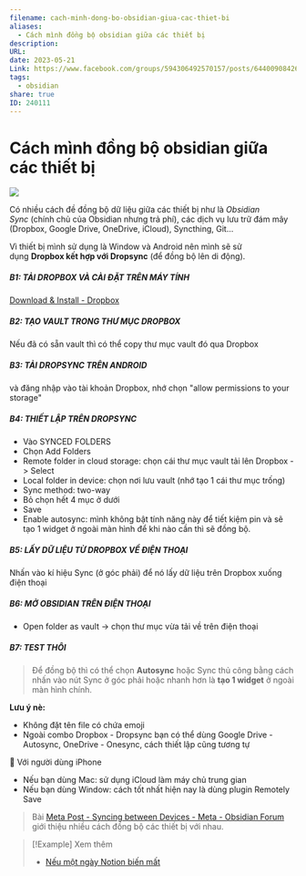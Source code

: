 ```yaml
---
filename: cach-minh-dong-bo-obsidian-giua-cac-thiet-bi
aliases:
  - Cách mình đồng bộ obsidian giữa các thiết bị
description: 
URL: 
date: 2023-05-21
Link: https://www.facebook.com/groups/594306492570157/posts/644009084266564
tags:
  - obsidian
share: true
ID: 240111
---
```


# Cách mình đồng bộ obsidian giữa các thiết bị

![](https://i.imgur.com/dr0JHdK.jpg)


Có nhiều cách đề đồng bộ dữ liệu giữa các thiết bị như là _Obsidian Sync_ (chính chủ của Obsidian nhưng trả phí), các dịch vụ lưu trữ đám mây (Dropbox, Google Drive, OneDrive, iCloud), Syncthing, Git...

Vì thiết bị mình sử dụng là Window và Android nên mình sẽ sử dụng **Dropbox kết hợp với Dropsync** (để đồng bộ lên di động).

##### B1: TẢI DROPBOX VÀ CÀI ĐẶT TRÊN MÁY TÍNH

[Download & Install - Dropbox](https://www.dropbox.com/install)

##### B2: TẠO VAULT TRONG THƯ MỤC DROPBOX

Nếu đã có sẵn vault thì có thể copy thư mục vault đó qua Dropbox

##### B3: TẢI DROPSYNC TRÊN ANDROID

và đăng nhập vào tài khoản Dropbox, nhớ chọn "allow permissions to your storage"

##### B4: THIẾT LẬP TRÊN DROPSYNC

- Vào SYNCED FOLDERS  
- Chọn Add Folders  
- Remote folder in cloud storage: chọn cái thư mục vault tải lên Dropbox -> Select  
- Local folder in device: chọn nơi lưu vault (nhớ tạo 1 cái thư mục trống)  
- Sync method: two-way  
- Bỏ chọn hết 4 mục ở dưới  
- Save  
- Enable autosync: mình không bật tính năng này để tiết kiệm pin và sẽ tạo 1 widget ở ngoài màn hình để khi nào cần thì sẽ đồng bộ.

##### B5: LẤY DỮ LIỆU TỪ DROPBOX VỀ ĐIỆN THOẠI

Nhấn vào kí hiệu Sync (ở góc phải) để nó lấy dữ liệu trên Dropbox xuống điện thoại

##### B6: MỞ OBSIDIAN TRÊN ĐIỆN THOẠI

- Open folder as vault -> chọn thư mục vừa tải về trên điện thoại

##### B7: TEST THÔI  

> Để đồng bộ thì có thể chọn **Autosync** hoặc Sync thủ công bằng cách nhấn vào nút Sync ở góc phải hoặc nhanh hơn là **tạo 1 widget** ở ngoài màn hình chính.

**Lưu ý nè:**

- Không đặt tên file có chứa emoji
- Ngoài combo Dropbox - Dropsync bạn có thể dùng Google Drive - Autosync, OneDrive - Onesync, cách thiết lập cũng tương tự

🍏 Với người dùng iPhone

- Nếu bạn dùng Mac: sử dụng iCloud làm máy chủ trung gian
- Nếu bạn dùng Window: cách tốt nhất hiện nay là dùng plugin Remotely Save

> Bài [Meta Post - Syncing between Devices - Meta - Obsidian Forum](https://forum.obsidian.md/t/meta-post-syncing-between-devices/20983) giới thiệu nhiều cách đồng bộ các thiết bị với nhau.

> [!Example] Xem thêm
> - [Nếu một ngày Notion biến mất](./neu-mot-ngay-notion-bien-mat.md)